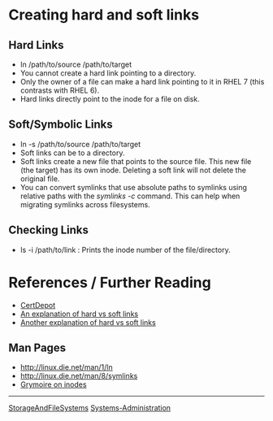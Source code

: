 

Creating hard and soft links
============================

Hard Links
----------

-   ln /path/to/source /path/to/target
-   You cannot create a hard link pointing to a directory.
-   Only the owner of a file can make a hard link pointing to it in RHEL 7 (this contrasts with RHEL 6).
-   Hard links directly point to the inode for a file on disk.

Soft/Symbolic Links
-------------------

-   ln -s /path/to/source /path/to/target
-   Soft links can be to a directory.
-   Soft links create a new file that points to the source file. This new file (the target) has its own inode. Deleting a soft link will not delete the original file.
-   You can convert symlinks that use absolute paths to symlinks using relative paths with the *symlinks -c* command. This can help when migrating symlinks across filesystems.

Checking Links
--------------

-   ls -i /path/to/link : Prints the inode number of the file/directory.

References / Further Reading
============================

-   [CertDepot](http://www.certdepot.net/sys-create-hard-and-soft-links/)
-   [An explanation of hard vs soft links](http://www.geekride.com/hard-link-vs-soft-link/)
-   [Another explanation of hard vs soft links](http://linuxgazette.net/105/pitcher.html)

Man Pages
---------

-   <http://linux.die.net/man/1/ln>
-   <http://linux.die.net/man/8/symlinks>
-   [Grymoire on inodes](http://www.grymoire.com/Unix/Inodes.html)

* * * * *

[StorageAndFileSystems](StorageAndFileSystems) [Systems-Administration](Systems-Administration)
